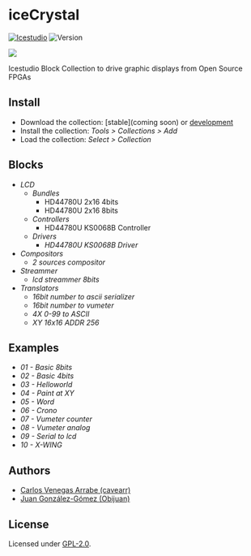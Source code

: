 # iceCrystal

[![Icestudio](https://img.shields.io/badge/collection-icestudio-blue.svg)](https://github.com/FPGAwars/icestudio)
![Version](https://img.shields.io/badge/version-v1.0.0-orange.svg)

![](https://github.com/cavearr/icecrystal/raw/master/assets/icons/icecrystal-logo.png)

Icestudio Block Collection to drive graphic displays from Open Source FPGAs


## Install

* Download the collection: [stable](coming soon) or [development](https://github.com/cavearr/icecrystal/archive/master.zip)
* Install the collection: *Tools > Collections > Add*
* Load the collection: *Select > Collection*

## Blocks
* *LCD*
  * *Bundles*
    * HD44780U 2x16 4bits
    * HD44780U 2x16 8bits
  * *Controllers*
    * HD44780U KS0068B Controller
  * *Drivers*
    * *HD44780U KS0068B Driver*
* *Compositors*
  * *2 sources compositor*
* *Streammer*
  * *lcd streammer 8bits*
* *Translators*
  * *16bit number to ascii serializer*
  * *16bit number to vumeter*
  * *4X 0-99 to ASCII*
  * *XY 16x16 ADDR 256*
     
## Examples
* *01 - Basic 8bits*
* *02 - Basic 4bits*
* *03 - Helloworld*
* *04 - Paint at XY*	
* *05 - Word*
* *06 - Crono*
* *07 - Vumeter counter*
* *08 - Vumeter analog*	
* *09 - Serial to lcd*
* *10 - X-WING*
   

## Authors
* [Carlos Venegas Arrabe (cavearr)](https://github.com/cavearr)
* [Juan González-Gómez (Obijuan)](https://github.com/Obijuan)


## License

Licensed under [GPL-2.0](https://opensource.org/licenses/GPL-2.0).



